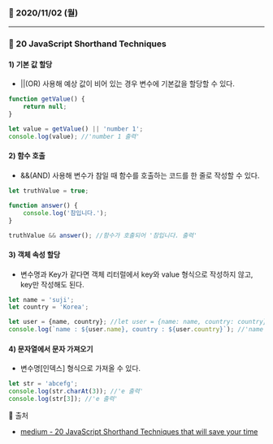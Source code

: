 ### 📖 2020/11/02 (월)

---

### 🌸 20  JavaScript Shorthand Techniques

#### 1) 기본 값 할당

* ||(OR) 사용해 예상 값이 비어 있는 경우 변수에 기본값을 할당할 수 있다.

```javascript
function getValue() {
    return null;
}

let value = getValue() || 'number 1';
console.log(value); //'number 1 출력'
```

#### 2) 함수 호출

* &&(AND) 사용해 변수가 참일 때 함수를 호출하는 코드를 한 줄로 작성할 수 있다.

```javascript
let truthValue = true;

function answer() {
    console.log('참입니다.');
}

truthValue && answer(); //함수가 호출되어 '참입니다. 출력'
```

#### 3) 객체 속성 할당

* 변수명과 Key가 같다면 객체 리터럴에서 key와 value 형식으로 작성하지 않고, key만 작성해도 된다.

```javascript
let name = 'suji';
let country = 'Korea';

let user = {name, country}; //let user = {name: name, country: country};
console.log(`name : ${user.name}, country : ${user.country}`); //'name : suji, country : Korea 출력'
```

#### 4) 문자열에서 문자 가져오기

* 변수명[인덱스] 형식으로 가져올 수 있다.

```javascript
let str = 'abcefg';
console.log(str.charAt(3)); //'e 출력'
console.log(str[3]); //'e 출력'
```



🔎 출처

* [medium - 20 JavaScript Shorthand Techniques that will save your time](https://medium.com/javascript-in-plain-english/20-javascript-shorthand-techniques-that-will-save-your-time-f1671aab405f)
